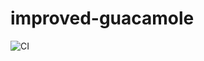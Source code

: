 # improved-guacamole

![CI](https://github.com/rsese/improved-guacamole/workflows/main.yml/badge.svg)
